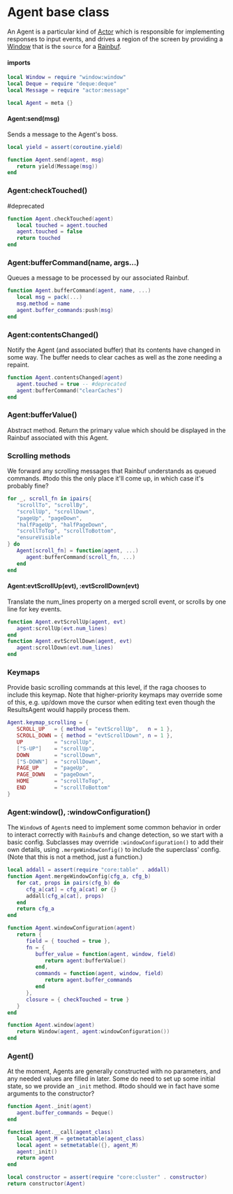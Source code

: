# Agent base class

An Agent is a particular kind of [Actor](httk://) which is responsible for
implementing responses to input events, and drives a region of the screen by
providing a [Window](https://gitlab.com/special-circumstance/helm/-/blob/trunk/doc/md/window.md) that is the `source` for a
[Rainbuf](https://gitlab.com/special-circumstance/helm/-/blob/trunk/doc/md/buf/rainbuf.md)\.


#### imports

```lua
local Window = require "window:window"
local Deque = require "deque:deque"
local Message = require "actor:message"
```


```lua
local Agent = meta {}
```


#### Agent:send\(msg\)

Sends a message to the Agent's boss\.

```lua
local yield = assert(coroutine.yield)

function Agent.send(agent, msg)
   return yield(Message(msg))
end
```


### Agent:checkTouched\(\)

\#deprecated

```lua
function Agent.checkTouched(agent)
   local touched = agent.touched
   agent.touched = false
   return touched
end
```


### Agent:bufferCommand\(name, args\.\.\.\)

Queues a message to be processed by our associated Rainbuf\.

```lua
function Agent.bufferCommand(agent, name, ...)
   local msg = pack(...)
   msg.method = name
   agent.buffer_commands:push(msg)
end
```


### Agent:contentsChanged\(\)

Notify the Agent \(and associated buffer\) that its contents have changed in
some way\. The buffer needs to clear caches as well as the zone needing a
repaint\.

```lua
function Agent.contentsChanged(agent)
   agent.touched = true -- #deprecated
   agent:bufferCommand("clearCaches")
end
```


### Agent:bufferValue\(\)

Abstract method\. Return the primary value which should be displayed in the
Rainbuf associated with this Agent\.


### Scrolling methods

We forward any scrolling messages that Rainbuf understands as queued commands\.
\#todo
this the only place it'll come up, in which case it's probably fine?

```lua
for _, scroll_fn in ipairs{
   "scrollTo", "scrollBy",
   "scrollUp", "scrollDown",
   "pageUp", "pageDown",
   "halfPageUp", "halfPageDown",
   "scrollToTop", "scrollToBottom",
   "ensureVisible"
} do
   Agent[scroll_fn] = function(agent, ...)
      agent:bufferCommand(scroll_fn, ...)
   end
end
```


#### Agent:evtScrollUp\(evt\), :evtScrollDown\(evt\)

Translate the num\_lines property on a merged scroll event, or scrolls by one
line for key events\.

```lua
function Agent.evtScrollUp(agent, evt)
   agent:scrollUp(evt.num_lines)
end
function Agent.evtScrollDown(agent, evt)
   agent:scrollDown(evt.num_lines)
end
```


### Keymaps

Provide basic scrolling commands at this level, if the raga chooses to include
this keymap\. Note that higher\-priority keymaps may override some of this, e\.g\.
up/down move the cursor when editing text even though the ResultsAgent would
happily process them\.

```lua
Agent.keymap_scrolling = {
   SCROLL_UP   = { method = "evtScrollUp",   n = 1 },
   SCROLL_DOWN = { method = "evtScrollDown", n = 1 },
   UP          = "scrollUp",
   ["S-UP"]    = "scrollUp",
   DOWN        = "scrollDown",
   ["S-DOWN"]  = "scrollDown",
   PAGE_UP     = "pageUp",
   PAGE_DOWN   = "pageDown",
   HOME        = "scrollToTop",
   END         = "scrollToBottom"
}
```

### Agent:window\(\), :windowConfiguration\(\)

The `Window`s of `Agent`s need to implement some common behavior in order to
interact correctly with `Rainbuf`s and change detection, so we start with a
basic config\. Subclasses may override `:windowConfiguration()` to add their
own details, using `.mergeWindowConfig()` to include the superclass' config\.
\(Note that this is not a method, just a function\.\)

```lua
local addall = assert(require "core:table" . addall)
function Agent.mergeWindowConfig(cfg_a, cfg_b)
   for cat, props in pairs(cfg_b) do
      cfg_a[cat] = cfg_a[cat] or {}
      addall(cfg_a[cat], props)
   end
   return cfg_a
end

function Agent.windowConfiguration(agent)
   return {
      field = { touched = true },
      fn = {
         buffer_value = function(agent, window, field)
            return agent:bufferValue()
         end,
         commands = function(agent, window, field)
            return agent.buffer_commands
         end
      },
      closure = { checkTouched = true }
   }
end

function Agent.window(agent)
   return Window(agent, agent:windowConfiguration())
end
```


### Agent\(\)

At the moment, Agents are generally constructed with no parameters, and any
needed values are filled in later\. Some do need to set up some initial state,
so we provide an `_init` method\. \#todo should we in fact have some arguments
to the constructor?

```lua
function Agent._init(agent)
   agent.buffer_commands = Deque()
end

function Agent.__call(agent_class)
   local agent_M = getmetatable(agent_class)
   local agent = setmetatable({}, agent_M)
   agent:_init()
   return agent
end
```


```lua
local constructor = assert(require "core:cluster" . constructor)
return constructor(Agent)
```
